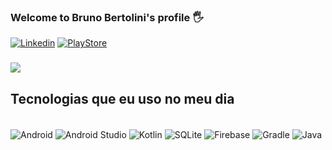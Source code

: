 
### Welcome to Bruno Bertolini's profile 🖐️ ###

[![Linkedin](https://img.shields.io/badge/LinkedIn-0077B5?style=for-the-badge&logo=linkedin&logoColor=white)](https://linkedin.com/in/bruno-bertolini)
[![PlayStore](https://img.shields.io/badge/Google_Play-414141?style=for-the-badge&logo=google-play&logoColor=white)](https://bit.ly/googleplay-brunobertolini)

### <img src="https://media-exp1.licdn.com/dms/image/C4E16AQGaKhR9iN5Plg/profile-displaybackgroundimage-shrink_200_800/0/1626823861335?e=1641427200&v=beta&t=DGDISKB6s7d12c_nlIlabjSbMXh0vq8SPamVd1CrlNY"> ###

## Tecnologias que eu uso no meu dia

<div style="display: inline_block"><br/>
<div style="display: inline_block">
  
  <img align="center" alt="Android" src="https://img.shields.io/badge/Android-3DDC84?style=for-the-badge&logo=android&logoColor=white" />
  <img align="center" alt="Android Studio" src="https://img.shields.io/badge/Android_Studio-3DDC84?style=for-the-badge&logo=android-studio&logoColor=white" />
  <img align="center" alt="Kotlin" src="https://img.shields.io/badge/Kotlin-0095D5?&style=for-the-badge&logo=kotlin&logoColor=white" />
  <img align="center" alt="SQLite" src="https://img.shields.io/badge/SQLite-07405E?style=for-the-badge&logo=sqlite&logoColor=white" />
  <img align="center" alt="Firebase" src="https://img.shields.io/badge/firebase-ffca28?style=for-the-badge&logo=firebase&logoColor=black" />
  <img align="center" alt="Gradle" src="https://img.shields.io/badge/gradle-02303A?style=for-the-badge&logo=gradle&logoColor=white" />
  <img align="center" alt="Java" src="https://img.shields.io/badge/Java-ED8B00?style=for-the-badge&logo=java&logoColor=white" />
  
</div><br/>



